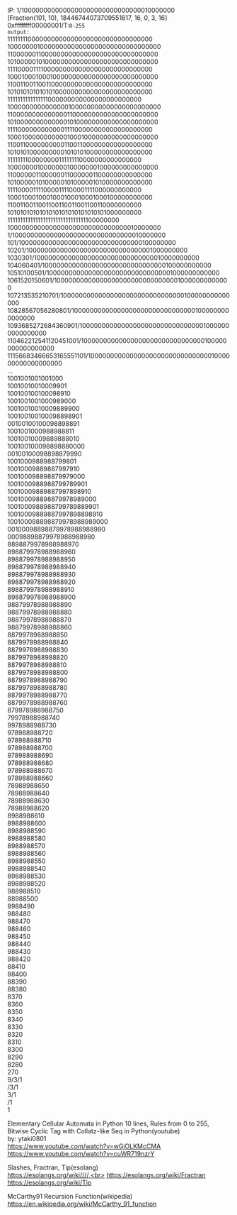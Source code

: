 
IP: 1/1000000000000000000000000000000010000000<br>
[Fraction(101, 10), 18446744073709551617, 16, 0, 3, 16]<br>
0xffffffff00000001/T:`0-255`<br>
`output:`<br>
1111111100000000000000000000000000000000<br>
1000000010000000000000000000000000000000<br>
1100000011000000000000000000000000000000<br>
1010000010100000000000000000000000000000<br>
1111000011110000000000000000000000000000<br>
1000100010001000000000000000000000000000<br>
1100110011001100000000000000000000000000<br>
1010101010101010000000000000000000000000<br>
1111111111111111000000000000000000000000<br>
1000000000000000100000000000000000000000<br>
1100000000000000110000000000000000000000<br>
1010000000000000101000000000000000000000<br>
1111000000000000111100000000000000000000<br>
1000100000000000100010000000000000000000<br>
1100110000000000110011000000000000000000<br>
1010101000000000101010100000000000000000<br>
1111111100000000111111110000000000000000<br>
1000000010000000100000001000000000000000<br>
1100000011000000110000001100000000000000<br>
1010000010100000101000001010000000000000<br>
1111000011110000111100001111000000000000<br>
1000100010001000100010001000100000000000<br>
1100110011001100110011001100110000000000<br>
1010101010101010101010101010101000000000<br>
1111111111111111111111111111111100000000<br>
1000000000000000000000000000000010000000<br>
1/1000000000000000000000000000000010000000<br>
101/10000000000000000000000000000000100000000<br>
10201/100000000000000000000000000000001000000000<br>
1030301/1000000000000000000000000000000010000000000<br>
104060401/10000000000000000000000000000000100000000000<br>
10510100501/100000000000000000000000000000001000000000000<br>
1061520150601/1000000000000000000000000000000010000000000000<br>
107213535210701/10000000000000000000000000000000100000000000000<br>
10828567056280801/100000000000000000000000000000001000000000000000<br>
1093685272684360901/1000000000000000000000000000000010000000000000000<br>
110462212541120451001/10000000000000000000000000000000100000000000000000<br>
11156683466653165551101/100000000000000000000000000000001000000000000000000<br>
...<br>
1001001001001000<br>
10010010010009901<br>
100100100100098910<br>
1001001001000989000<br>
10010010010009889900<br>
100100100100098898901<br>
00100100100098898891<br>
1001001000988988811<br>
10010010009889888010<br>
100100100098898880000<br>
00100100098898879990<br>
1001000988988799801<br>
10010009889887997910<br>
100100098898879979000<br>
1001000988988799789901<br>
10010009889887997898910<br>
100100098898879978989000<br>
1001000988988799789889901<br>
10010009889887997898898910<br>
100100098898879978988989000<br>
00100098898879978988988990<br>
00098898879978988988980<br>
8898879978988988970<br>
898879978988988960<br>
898879978988988950<br>
898879978988988940<br>
898879978988988930<br>
898879978988988920<br>
898879978988988910<br>
898879978988988900<br>
98879978988988890<br>
98879978988988880<br>
98879978988988870<br>
98879978988988860<br>
8879978988988850<br>
8879978988988840<br>
8879978988988830<br>
8879978988988820<br>
8879978988988810<br>
8879978988988800<br>
8879978988988790<br>
8879978988988780<br>
8879978988988770<br>
8879978988988760<br>
879978988988750<br>
79978988988740<br>
9978988988730<br>
978988988720<br>
978988988710<br>
978988988700<br>
978988988690<br>
978988988680<br>
978988988670<br>
978988988660<br>
78988988650<br>
78988988640<br>
78988988630<br>
78988988620<br>
8988988610<br>
8988988600<br>
8988988590<br>
8988988580<br>
8988988570<br>
8988988560<br>
8988988550<br>
8988988540<br>
8988988530<br>
8988988520<br>
988988510<br>
88988500<br>
8988490<br>
988480<br>
988470<br>
988460<br>
988450<br>
988440<br>
988430<br>
988420<br>
88410<br>
88400<br>
88390<br>
88380<br>
8370<br>
8360<br>
8350<br>
8340<br>
8330<br>
8320<br>
8310<br>
8300<br>
8290<br>
8280<br>
270<br>
9/3/1<br>
/3/1<br>
3/1<br>
/1<br>
1<br>

Elementary Cellular Automata in Python 10 lines, Rules from 0 to 255,<br>
Bitwise Cyclic Tag with Collatz-like Seq in Python(youtube)<br>
by: ytaki0801<br>
https://www.youtube.com/watch?v=wGjOLKMcCMA<br>
https://www.youtube.com/watch?v=cuWR719nzrY<br>

Slashes, Fractran, Tip(esolang)<br>
https://esolangs.org/wiki////,<br>
https://esolangs.org/wiki/Fractran<br>
https://esolangs.org/wiki/Tip<br>

McCarthy91 Recursion Function(wikipedia)<br>
https://en.wikipedia.org/wiki/McCarthy_91_function<br>
